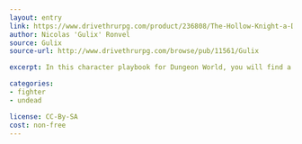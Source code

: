 ```yaml
---
layout: entry
link: https://www.drivethrurpg.com/product/236808/The-Hollow-Knight-a-Dungeon-World-playbook
author: Nicolas 'Gulix' Ronvel 
source: Gulix
source-url: http://www.drivethrurpg.com/browse/pub/11561/Gulix

excerpt: In this character playbook for Dungeon World, you will find a way to experience the adventures of a Hollow Knight, an armor endowed with a spirit, blocked in this world for centuries and abandoned by its Divine Creator. Use Moves specific to this playbook, which borrows from others such as the Paladin, theWayfarer or the Defender. Answer questions provided to help you integrate this type of character into a Session Zero. And discover the Design Notes that will help you understand the choices I've made.

categories:
- fighter
- undead

license: CC-By-SA
cost: non-free
---
```

